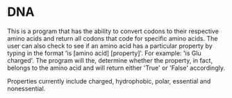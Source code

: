 # DNA

This is a program that has the ability to convert codons to their respective amino acids and return all codons that code for specific amino acids. The user can also check to see if an amino acid has a particular property by typing in the format 'is [amino acid] [property]'. For example: 'is Glu charged'. The program will the, determine whether the property, in fact, belongs to the amino acid and will return either 'True' or 'False' accordingly.

Properties currently include charged, hydrophobic, polar, essential and nonessential.
